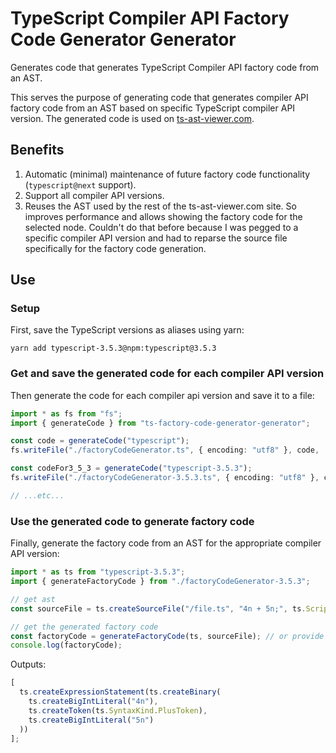 # TypeScript Compiler API Factory Code Generator Generator

Generates code that generates TypeScript Compiler API factory code from an AST.

This serves the purpose of generating code that generates compiler API factory code from an AST based on specific TypeScript compiler API version. The generated code is used on [ts-ast-viewer.com](https://ts-ast-viewer.com).

## Benefits

1. Automatic (minimal) maintenance of future factory code functionality (`typescript@next` support).
2. Support all compiler API versions.
3. Reuses the AST used by the rest of the ts-ast-viewer.com site. So improves performance and allows showing the factory code for the selected node. Couldn't do that before because I was pegged to a specific compiler API version and had to reparse the source file specifically for the factory code generation.

## Use

### Setup

First, save the TypeScript versions as aliases using yarn:

```
yarn add typescript-3.5.3@npm:typescript@3.5.3
```

### Get and save the generated code for each compiler API version

Then generate the code for each compiler api version and save it to a file:

```ts
import * as fs from "fs";
import { generateCode } from "ts-factory-code-generator-generator";

const code = generateCode("typescript");
fs.writeFile("./factoryCodeGenerator.ts", { encoding: "utf8" }, code, ...etc...);

const codeFor3_5_3 = generateCode("typescript-3.5.3");
fs.writeFile("./factoryCodeGenerator-3.5.3.ts", { encoding: "utf8" }, codeFor3_5_3, ...etc...);

// ...etc...
```

### Use the generated code to generate factory code

Finally, generate the factory code from an AST for the appropriate compiler API version:

```ts
import * as ts from "typescript-3.5.3";
import { generateFactoryCode } from "./factoryCodeGenerator-3.5.3";

// get ast
const sourceFile = ts.createSourceFile("/file.ts", "4n + 5n;", ts.ScriptTarget.Latest);

// get the generated factory code
const factoryCode = generateFactoryCode(ts, sourceFile); // or provide a different node here
console.log(factoryCode);
```

Outputs:

```ts
[
  ts.createExpressionStatement(ts.createBinary(
    ts.createBigIntLiteral("4n"),
    ts.createToken(ts.SyntaxKind.PlusToken),
    ts.createBigIntLiteral("5n")
  ))
];
```